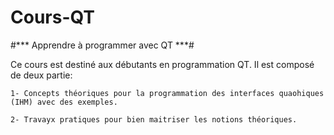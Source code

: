 # Cours-QT
#*** Apprendre à programmer avec QT ***#

Ce cours est destiné aux débutants en programmation QT. Il est composé de deux partie:

    1- Concepts théoriques pour la programmation des interfaces quaohiques (IHM) avec des exemples.
    
    2- Travayx pratiques pour bien maitriser les notions théoriques.  
